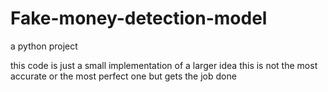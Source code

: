 # Fake-money-detection-model
a python project

this code is just a small implementation of a larger idea
this is not the most accurate or the most perfect one but gets the job done
